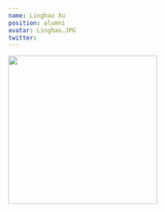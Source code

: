 ```yaml
---
name: Linghao Xu
position: alumni
avatar: Linghao.JPG
twitter: 
---
```


<img width="300" src="{{site.baseurl}}/images/people/{{page.avatar}}" data-action="zoom">
